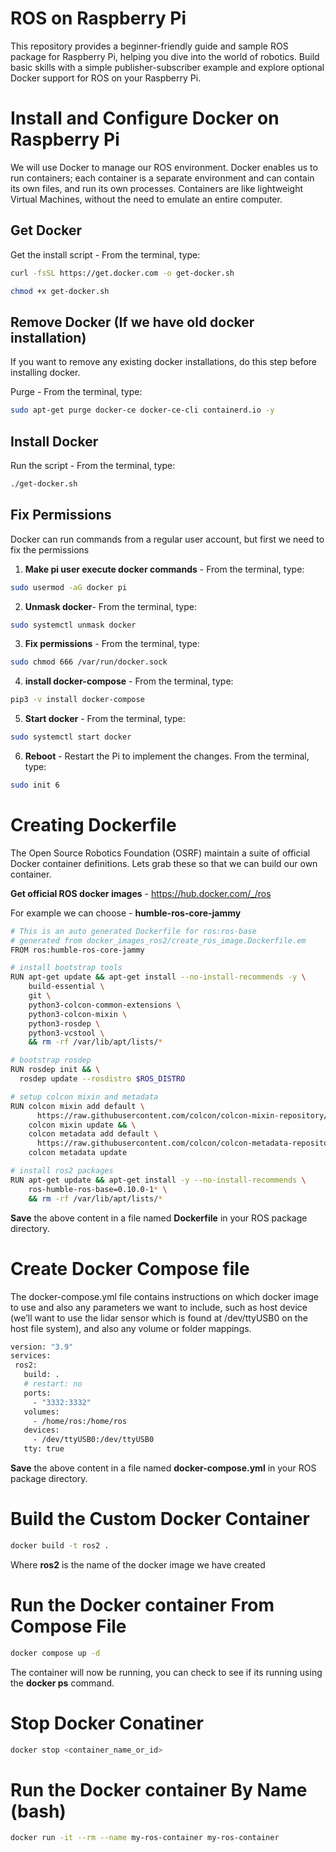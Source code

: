 # ROS on Raspberry Pi

This repository provides a beginner-friendly guide and sample ROS package for Raspberry Pi, helping you dive into the world of robotics. Build basic skills with a simple publisher-subscriber example and explore optional Docker support for ROS on your Raspberry Pi.


# Install and Configure Docker on Raspberry Pi

We will use Docker to manage our ROS environment. Docker enables us to run containers; each container is a separate environment and can contain its own files, and run its own processes. Containers are like lightweight Virtual Machines, without the need to emulate an entire computer.

## Get Docker

Get the install script - From the terminal, type:

```bash
curl -fsSL https://get.docker.com -o get-docker.sh
```
```bash
chmod +x get-docker.sh
```

## Remove Docker (If we have old docker installation)

If you want to remove any existing docker installations, do this step before installing docker.

Purge - From the terminal, type:

```bash
sudo apt-get purge docker-ce docker-ce-cli containerd.io -y
```

## Install Docker

Run the script - From the terminal, type:

```bash
./get-docker.sh
 ```

## Fix Permissions

Docker can run commands from a regular user account, but first we need to fix the permissions

1. **Make pi user execute docker commands** - From the terminal, type:

```bash
sudo usermod -aG docker pi
 ```
2. **Unmask docker**- From the terminal, type:
 ```bash
sudo systemctl unmask docker
 ```
3. **Fix permissions** - From the terminal, type:
 ```bash
sudo chmod 666 /var/run/docker.sock
 ```
4. **install docker-compose** - From the terminal, type:
 ```bash
pip3 -v install docker-compose
 ```
5. **Start docker** - From the terminal, type:

 ```bash
sudo systemctl start docker
 ```
6. **Reboot** - Restart the Pi to implement the changes. From the terminal, type:

 ```bash
sudo init 6
 ```

 # Creating Dockerfile

The Open Source Robotics Foundation (OSRF) maintain a suite of official Docker container definitions. Lets grab these so that we can build our own container.

**Get official ROS docker images** - https://hub.docker.com/_/ros

For example we can choose - **humble-ros-core-jammy**

```bash
# This is an auto generated Dockerfile for ros:ros-base
# generated from docker_images_ros2/create_ros_image.Dockerfile.em
FROM ros:humble-ros-core-jammy

# install bootstrap tools
RUN apt-get update && apt-get install --no-install-recommends -y \
    build-essential \
    git \
    python3-colcon-common-extensions \
    python3-colcon-mixin \
    python3-rosdep \
    python3-vcstool \
    && rm -rf /var/lib/apt/lists/*

# bootstrap rosdep
RUN rosdep init && \
  rosdep update --rosdistro $ROS_DISTRO

# setup colcon mixin and metadata
RUN colcon mixin add default \
      https://raw.githubusercontent.com/colcon/colcon-mixin-repository/master/index.yaml && \
    colcon mixin update && \
    colcon metadata add default \
      https://raw.githubusercontent.com/colcon/colcon-metadata-repository/master/index.yaml && \
    colcon metadata update

# install ros2 packages
RUN apt-get update && apt-get install -y --no-install-recommends \
    ros-humble-ros-base=0.10.0-1* \
    && rm -rf /var/lib/apt/lists/*

```

**Save** the above content in a file named **Dockerfile** in your ROS package directory.

# Create Docker Compose file

The docker-compose.yml file contains instructions on which docker image to use and also any parameters we want to include, such as host device (we’ll want to use the lidar sensor which is found at /dev/ttyUSB0 on the host file system), and also any volume or folder mappings.

```bash
version: "3.9"
services:
 ros2:
   build: .
   # restart: no
   ports: 
     - "3332:3332"
   volumes:
     - /home/ros:/home/ros
   devices:
     - /dev/ttyUSB0:/dev/ttyUSB0
   tty: true
```

**Save** the above content in a file named **docker-compose.yml** in your ROS package directory.

# Build the Custom Docker Container

```bash
docker build -t ros2 .
```
Where **ros2** is the name of the docker image we have created

# Run the Docker container From Compose File

```bash
docker compose up -d
```

The container will now be running, you can check to see if its running using the **docker ps** command.

# Stop Docker Conatiner

```bash
docker stop <container_name_or_id>
```

# Run the Docker container By Name (bash)

```bash
docker run -it --rm --name my-ros-container my-ros-container
```
